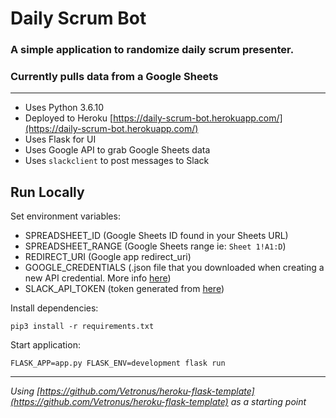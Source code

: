 # Daily Scrum Bot
### A simple application to randomize daily scrum presenter.
### Currently pulls data from a Google Sheets
---
- Uses Python 3.6.10
- Deployed to Heroku [https://daily-scrum-bot.herokuapp.com/](https://daily-scrum-bot.herokuapp.com/)
- Uses Flask for UI
- Uses Google API to grab Google Sheets data
- Uses `slackclient` to post messages to Slack

## Run Locally
Set environment variables:
- SPREADSHEET_ID (Google Sheets ID found in your Sheets URL)
- SPREADSHEET_RANGE (Google Sheets range ie: `Sheet 1!A1:D`)
- REDIRECT_URI (Google app redirect_uri)
- GOOGLE_CREDENTIALS (.json file that you downloaded when creating a new API credential. More info [here](https://medium.com/@osanda.deshan/getting-google-oauth-access-token-using-google-apis-18b2ba11a11a))
- SLACK_API_TOKEN (token generated from [here](https://slack.com/help/articles/215770388))

Install dependencies:
```
pip3 install -r requirements.txt
```
Start application:
```
FLASK_APP=app.py FLASK_ENV=development flask run
```
---
*Using [https://github.com/Vetronus/heroku-flask-template](https://github.com/Vetronus/heroku-flask-template) as a starting point*
